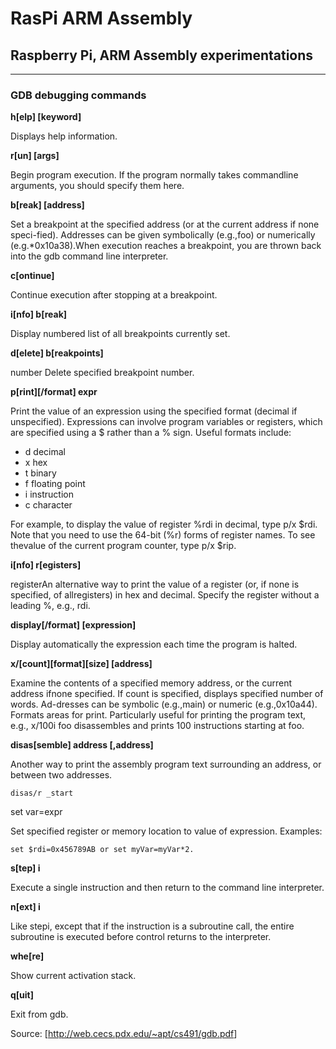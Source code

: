 # RasPi ARM Assembly

## Raspberry Pi, ARM Assembly experimentations

---

### GDB debugging commands

**h[elp] [keyword]**

Displays help information.

**r[un] [args]**

Begin program execution. If the program normally takes commandline arguments, you should specify them here.

**b[reak] [address]**

Set a breakpoint at the specified address (or at the current address if none speci-fied). Addresses can be given symbolically (e.g.,foo) or numerically (e.g.*0x10a38).When execution reaches a breakpoint, you are thrown back into the gdb command line interpreter.

**c[ontinue]**

Continue execution after stopping at a breakpoint.

**i[nfo] b[reak]**

Display numbered list of all breakpoints currently set.

**d[elete] b[reakpoints]**

number Delete specified breakpoint number.

**p[rint][/format] expr**

Print the value of an expression using the specified format (decimal if unspecified). Expressions can involve program variables or registers, which are specified using a $ rather than a % sign. Useful formats include:

- d decimal
- x hex
- t binary
- f floating point
- i instruction
- c character

For example, to display the value of register %rdi in decimal, type p/x $rdi. Note that you need to use the 64-bit (%r) forms of register names. To see thevalue of the current program counter, type p/x $rip.

**i[nfo] r[egisters]**

registerAn alternative way to print the value of a register (or, if none is specified, of allregisters) in hex and decimal. Specify the register without a leading %, e.g., rdi.

**display[/format] [expression]**

Display automatically the expression each time the program is halted.

**x/[count][format][size] [address]**

Examine the contents of a specified memory address, or the current address ifnone specified.  If count is specified, displays specified number of words.  Ad-dresses can be symbolic (e.g.,main) or numeric (e.g.,0x10a44). Formats areas for print. Particularly useful for printing the program text, e.g., x/100i foo disassembles and prints 100 instructions starting at foo.

**disas[semble] address [,address]**

Another way to print the assembly program text surrounding an address, or between two addresses.

    disas/r _start

set var=expr

Set specified register or memory location to value of expression. Examples:

    set $rdi=0x456789AB or set myVar=myVar*2.

**s[tep] i**

Execute a single instruction and then return to the command line interpreter.

**n[ext] i**

Like stepi, except that if the instruction is a subroutine call, the entire subroutine is executed before control returns to the interpreter.

**whe[re]**

Show current activation stack.

**q[uit]**

Exit from gdb.

Source: [<http://web.cecs.pdx.edu/~apt/cs491/gdb.pdf>]
